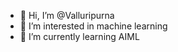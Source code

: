 - 👋 Hi, I’m @Valluripurna
- 👀 I’m interested in machine learning
- 🌱 I’m currently learning AIML
<!---
Valluripurna/Valluripurna is a ✨ special ✨ repository because its `README.md` (this file) appears on your GitHub profile.
You can click the Preview link to take a look at your changes.
--->
